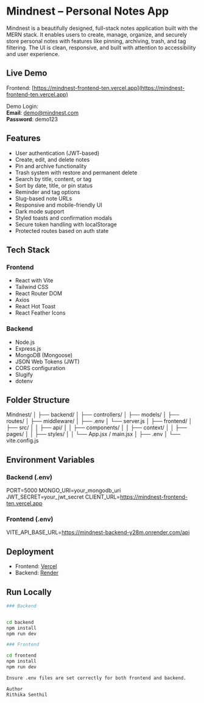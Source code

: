 # Mindnest – Personal Notes App

Mindnest is a beautifully designed, full-stack notes application built with the MERN stack. It enables users to create, manage, organize, and securely store personal notes with features like pinning, archiving, trash, and tag filtering. The UI is clean, responsive, and built with attention to accessibility and user experience.

## Live Demo

Frontend: [https://mindnest-frontend-ten.vercel.app](https://mindnest-frontend-ten.vercel.app)

Demo Login:  
**Email**: demo@mindnest.com  
**Password**: demo123

## Features

- User authentication (JWT-based)
- Create, edit, and delete notes
- Pin and archive functionality
- Trash system with restore and permanent delete
- Search by title, content, or tag
- Sort by date, title, or pin status
- Reminder and tag options
- Slug-based note URLs
- Responsive and mobile-friendly UI
- Dark mode support
- Styled toasts and confirmation modals
- Secure token handling with localStorage
- Protected routes based on auth state

## Tech Stack

### Frontend
- React with Vite
- Tailwind CSS
- React Router DOM
- Axios
- React Hot Toast
- React Feather Icons

### Backend
- Node.js
- Express.js
- MongoDB (Mongoose)
- JSON Web Tokens (JWT)
- CORS configuration
- Slugify
- dotenv

## Folder Structure

Mindnest/
│
├── backend/
│ ├── controllers/
│ ├── models/
│ ├── routes/
│ ├── middleware/
│ ├── .env
│ └── server.js
│
├── frontend/
│ ├── src/
│ │ ├── api/
│ │ ├── components/
│ │ ├── context/
│ │ ├── pages/
│ │ ├── styles/
│ │ └── App.jsx / main.jsx
│ ├── .env
│ └── vite.config.js


## Environment Variables

### Backend (.env)

PORT=5000
MONGO_URI=your_mongodb_uri
JWT_SECRET=your_jwt_secret
CLIENT_URL=https://mindnest-frontend-ten.vercel.app


### Frontend (.env)
VITE_API_BASE_URL=https://mindnest-backend-y28m.onrender.com/api



## Deployment

- Frontend: [Vercel](https://vercel.com/)
- Backend: [Render](https://render.com/)

## Run Locally

```bash
### Backend


cd backend
npm install
npm run dev

### Frontend

cd frontend
npm install
npm run dev

Ensure .env files are set correctly for both frontend and backend.

Author
Rithika Senthil